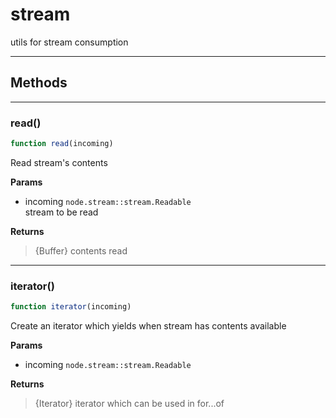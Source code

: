 <!-- @rev 3db090ab46c7f5f70347cf11c27e8c02 20ae7b -->
# stream

utils for stream consumption
 

----




## Methods

------------------------------------------------------------------------
### read()

```js
function read(incoming) 
```


 Read stream's contents


**Params**

  - incoming `node.stream::stream.Readable`
    <br>stream to be read

**Returns**

> {Buffer} contents read
 

------------------------------------------------------------------------
### iterator()

```js
function iterator(incoming) 
```


 Create an iterator which yields when stream has contents available


**Params**

  - incoming `node.stream::stream.Readable`

**Returns**

> {Iterator} iterator which can be used in for...of
 
